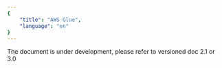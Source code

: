 ```yaml
---
{
    "title": "AWS Glue",
    "language": "en"
}
---
```


The document is under development, please refer to versioned doc 2.1 or 3.0

